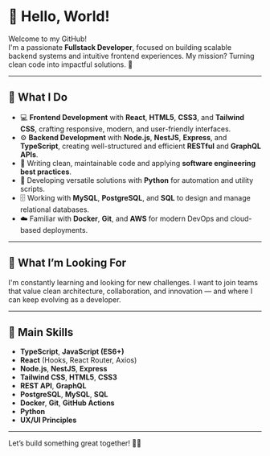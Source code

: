# 👋 Hello, World!

Welcome to my GitHub!  
I'm a passionate **Fullstack Developer**, focused on building scalable backend systems and intuitive frontend experiences. My mission? Turning clean code into impactful solutions. 🚀

---

## 💼 What I Do

- 💻 **Frontend Development** with **React**, **HTML5**, **CSS3**, and **Tailwind CSS**, crafting responsive, modern, and user-friendly interfaces.
- ⚙️ **Backend Development** with **Node.js**, **NestJS**, **Express**, and **TypeScript**, creating well-structured and efficient **RESTful** and **GraphQL APIs**.
- 🧪 Writing clean, maintainable code and applying **software engineering best practices**.
- 🐍 Developing versatile solutions with **Python** for automation and utility scripts.
- 🗄️ Working with **MySQL**, **PostgreSQL**, and **SQL** to design and manage relational databases.
- ☁️ Familiar with **Docker**, **Git**, and **AWS** for modern DevOps and cloud-based deployments.

---

## 🎯 What I’m Looking For

I'm constantly learning and looking for new challenges. I want to join teams that value clean architecture, collaboration, and innovation — and where I can keep evolving as a developer.

---

## 🚀 Main Skills

- **TypeScript**, **JavaScript (ES6+)**
- **React** (Hooks, React Router, Axios)
- **Node.js**, **NestJS**, **Express**
- **Tailwind CSS**, **HTML5**, **CSS3**
- **REST API**, **GraphQL**
- **PostgreSQL**, **MySQL**, **SQL**
- **Docker**, **Git**, **GitHub Actions**
- **Python**
- **UX/UI Principles**

---

Let’s build something great together! 🔧✨
